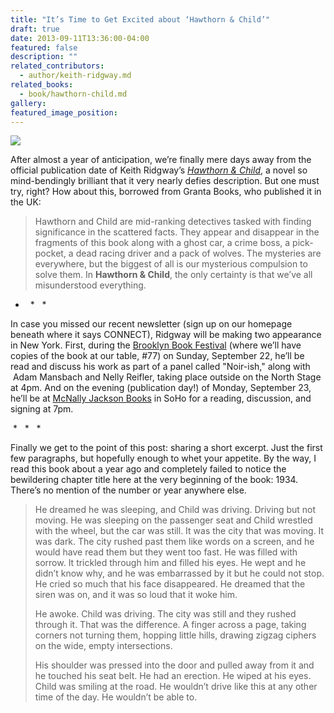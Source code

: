 ```yaml
---
title: "It’s Time to Get Excited about ‘Hawthorn & Child’"
draft: true
date: 2013-09-11T13:36:00-04:00
featured: false
description: ""
related_contributors:
  - author/keith-ridgway.md
related_books:
  - book/hawthorn-child.md
gallery:
featured_image_position: 
---
```


![](http://ndbooks.com/images/uploads/Ridgway_sm.jpg)

After almost a year of anticipation, we’re finally mere days away from the official publication date of Keith Ridgway’s [_Hawthorn & Child_](http://ndbooks.com/book/hawthorn-child), a novel so mind-bendingly brilliant that it very nearly defies description. But one must try, right? How about this, borrowed from Granta Books, who published it in the UK:

> Hawthorn and Child are mid-ranking detectives tasked with finding significance in the scattered facts. They appear and disappear in the fragments of this book along with a ghost car, a crime boss, a pick-pocket, a dead racing driver and a pack of wolves. The mysteries are everywhere, but the biggest of all is our mysterious compulsion to solve them. In **Hawthorn & Child**, the only certainty is that we’ve all misunderstood everything.

*   *   *

In case you missed our recent newsletter (sign up on our homepage beneath where it says CONNECT), Ridgway will be making two appearance in New York. First, during the [Brooklyn Book Festival](http://www.brooklynbookfestival.org/BBF/FestivalEvents) (where we’ll have copies of the book at our table, #77) on Sunday, September 22, he’ll be read and discuss his work as part of a panel called "Noir-ish," along with  Adam Mansbach and Nelly Reifler, taking place outside on the North Stage at 4pm. And on the evening (publication day!) of Monday, September 23, he’ll be at [McNally Jackson Books](http://www.mcnallyjackson.com/event/new-directions-presents-keith-ridgway) in SoHo for a reading, discussion, and signing at 7pm.

 *   *   *

Finally we get to the point of this post: sharing a short excerpt. Just the first few paragraphs, but hopefully enough to whet your appetite. By the way, I read this book about a year ago and completely failed to notice the bewildering chapter title here at the very beginning of the book: 1934. There’s no mention of the number or year anywhere else. 

> He dreamed he was sleeping, and Child was driving. Driving but not moving. He was sleeping on the passenger seat and Child wrestled with the wheel, but the car was still. It was the city that was moving. It was dark. The city rushed past them like words on a screen, and he would have read them but they went too fast. He was filled with sorrow. It trickled through him and filled his eyes. He wept and he didn’t know why, and he was embarrassed by it but he could not stop. He cried so much that his face disappeared. He dreamed that the siren was on, and it was so loud that it woke him.
> 
> He awoke. Child was driving. The city was still and they rushed through it. That was the difference. A finger across a page, taking corners not turning them, hopping little hills, drawing zigzag ciphers on the wide, empty intersections.
> 
> His shoulder was pressed into the door and pulled away from it and he touched his seat belt. He had an erection. He wiped at his eyes. Child was smiling at the road. He wouldn’t drive like this at any other time of the day. He wouldn’t be able to.

